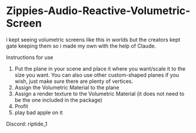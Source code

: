 # Zippies-Audio-Reactive-Volumetric-Screen
i kept seeing volumetric screens like this in worlds but the creators kept gate keeping them so i made my own with the help of Claude.

Instructions for use
1) Put the plane in your scene and place it where you want/scale it to the size you want. You can also use other custom-shaped planes if you wish, just make sure there are plenty of vertices. 
2) Assign the Volumetric Material to the plane
3) Assign a render texture to the Volumetric Material (it does not need to be the one included in the package)
4) Profit
5) play bad apple on it

Discord: riptide_1
